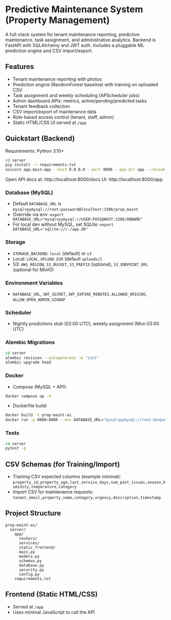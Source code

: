 # Predictive Maintenance System (Property Management)

A full-stack system for tenant maintenance reporting, predictive maintenance, task assignment, and administrative analytics. Backend is FastAPI with SQLAlchemy and JWT auth. Includes a pluggable ML prediction engine and CSV import/export.

## Features
- Tenant maintenance reporting with photos
- Prediction engine (RandomForest baseline) with training on uploaded CSV
- Task assignment and weekly scheduling (APScheduler jobs)
- Admin dashboard APIs: metrics, active/pending/predicted tasks
- Tenant feedback collection
- CSV import/export of maintenance data
- Role-based access control (tenant, staff, admin)
- Static HTML/CSS UI served at `/app`

## Quickstart (Backend)

Requirements: Python 3.10+

```bash
cd server
pip install -r requirements.txt
uvicorn app.main:app --host 0.0.0.0 --port 8000 --app-dir app --reload
```

Open API docs at: http://localhost:8000/docs
UI: http://localhost:8000/app

### Database (MySQL)
- Default `DATABASE_URL` is `mysql+pymysql://root:password@localhost:3306/prop_maint`
- Override via env: `export DATABASE_URL="mysql+pymysql://USER:PASS@HOST:3306/DBNAME"`
- For local dev without MySQL, set SQLite: `export DATABASE_URL="sqlite:///./app.db"`

### Storage
- `STORAGE_BACKEND`: `local` (default) or `s3`
- Local: `LOCAL_UPLOAD_DIR` (default `uploads/`)
- S3: `AWS_REGION`, `S3_BUCKET`, `S3_PREFIX` (optional), `S3_ENDPOINT_URL` (optional for MinIO)

### Environment Variables
- `DATABASE_URL`, `JWT_SECRET`, `JWT_EXPIRE_MINUTES`, `ALLOWED_ORIGINS`, `ALLOW_OPEN_ADMIN_SIGNUP`

### Scheduler
- Nightly predictions stub (02:00 UTC), weekly assignment (Mon 03:00 UTC)

### Alembic Migrations
```bash
cd server
alembic revision --autogenerate -m "init"
alembic upgrade head
```

### Docker
- Compose (MySQL + API):
```bash
docker compose up -d
```
- Dockerfile build:
```bash
docker build -t prop-maint-ai .
docker run -p 8000:8000 --env DATABASE_URL="mysql+pymysql://root:devpass@host.docker.internal:3306/prop_maint" prop-maint-ai
```

### Tests
```bash
cd server
pytest -q
```

## CSV Schemas (for Training/Import)
- Training CSV expected columns (example minimal): `property_id,property_age,last_service_days,num_past_issues,season,humidity,temperature,category`
- Import CSV for maintenance requests: `tenant_email,property_name,category,urgency,description,timestamp`

## Project Structure
```
prop-maint-ai/
  server/
    app/
      routers/
      services/
      static_frontend/
      main.py
      models.py
      schemas.py
      database.py
      security.py
      config.py
    requirements.txt
```

## Frontend (Static HTML/CSS)
- Served at `/app`
- Uses minimal JavaScript to call the API
